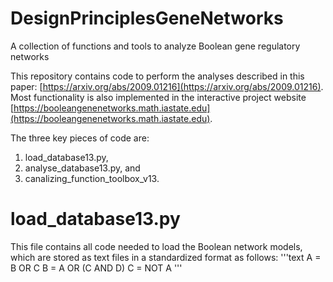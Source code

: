 # DesignPrinciplesGeneNetworks
A collection of functions and tools to analyze Boolean gene regulatory networks

This repository contains code to perform the analyses described in this paper: [https://arxiv.org/abs/2009.01216](https://arxiv.org/abs/2009.01216). 
Most functionality is also implemented in the interactive project website [https://booleangenenetworks.math.iastate.edu](https://booleangenenetworks.math.iastate.edu).

The three key pieces of code are:
1. load_database13.py,
2. analyse_database13.py, and
3. canalizing_function_toolbox_v13.

# load_database13.py
This file contains all code needed to load the Boolean network models, which are stored as text files in a standardized format as follows:
'''text
A = B OR C
B = A OR (C AND D)
C = NOT A
'''
